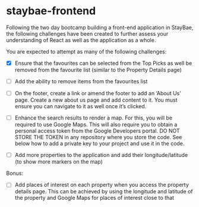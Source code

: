 # staybae-frontend

Following the two day bootcamp building a front-end application in StayBae, the following
challenges have been created to further assess your understanding of React as well as the
application as a whole.

You are expected to attempt as many of the following challenges:

- [X] Ensure that the favourites can be selected from the Top Picks as well be removed from the
      favourite list (similar to the Property Details page)

- [ ] Add the ability to remove items from the favourites list

- [ ] On the footer, create a link or amend the footer to add an ‘About Us’ page. Create a new about
      us page and add content to it. You must ensure you can navigate to it as well once it’s clicked.

- [ ] Enhance the search results to render a map. For this, you will be required to use Google Maps.
      This will also require you to obtain a personal access token from the Google Developers portal.
      DO NOT STORE THE TOKEN in any repository where you store the code. See below how to
      add a private key to your project and use it in the code.

- [ ] Add more properties to the application and add their longitude/latitude (to show more markers
      on the map)

Bonus:

- [ ] Add places of interest on each property when you access the property details page. This can
      be achieved by using the longitude and latitude of the property and Google Maps for places of
      interest close to that
